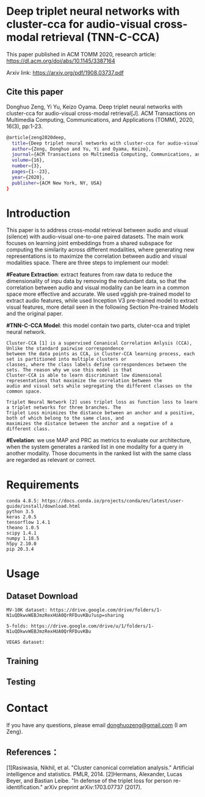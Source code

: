 # Deep triplet neural networks with cluster-cca for audio-visual cross-modal retrieval (TNN-C-CCA)

This paper published in ACM TOMM 2020, research article: https://dl.acm.org/doi/abs/10.1145/3387164

Arxiv link: https://arxiv.org/pdf/1908.03737.pdf

## Cite this paper

Donghuo Zeng, Yi Yu, Keizo Oyama. Deep triplet neural networks with cluster-cca for audio-visual cross-modal retrieval[J]. ACM Transactions on Multimedia Computing, Communications, and Applications (TOMM), 2020, 16(3), pp:1-23.

```bash
@article{zeng2020deep,
  title={Deep triplet neural networks with cluster-cca for audio-visual cross-modal retrieval},
  author={Zeng, Donghuo and Yu, Yi and Oyama, Keizo},
  journal={ACM Transactions on Multimedia Computing, Communications, and Applications (TOMM)},
  volume={16},
  number={3},
  pages={1--23},
  year={2020},
  publisher={ACM New York, NY, USA}
}
```

# Introduction

This paper is to address cross-modal retrieval between audio and visual (silence) with audio-visual one-to-one paired datasets. 
The main work focuses on learning joint embeddings from a shared subspace for computing the similarity across different modalities, 
where generating new representations is to maximize the correlation between audio and visual modalities space. There are three steps
to implement our model:

**#Feature Extraction**: extract features from raw data to reduce the dimensionality of inpu data by removing the redundant data, so that the correlation between
audio and visual modality can be learn in a common space more effective and accurate. We used vggish pre-trained model to extract audio features, while used Inception
V3 pre-trained model to extract visual features, more detail seen in the following Section Pre-trained Models and the original paper.

**#TNN-C-CCA Model**: this model contain two parts, cluter-cca and triplet neural network. 
  
    Cluster-CCA [1] is a supervised Conanical Correlation Anlysis (CCA), Unlike the standard pairwise correspondence 
    between the data points as CCA, in Cluster-CCA learning process, each set is partitioned into multiple clusters or 
    classes, where the class labels define correspondences between the sets. The reason why we use this model is that 
    Cluster-CCA is able to learn discriminant low dimensional representations that maximize the correlation between the 
    audio and visual sets while segregating the different classes on the common space. 
    
    Triplet Neural Network [2] uses triplet loss as function loss to learn a triplet networks for three branches. The 
    Triplet Loss minimizes the distance between an anchor and a positive, both of which belong to the same class, and 
    maximizes the distance between the anchor and a negative of a different class.

**#Evelation**:
    we use MAP and PRC as metrics to evaluate our architecture, when the system generates a ranked list in one modality 
    for a query in another modality. Those documents in the ranked list with the same class are regarded as relevant or correct.


# Requirements
    
    conda 4.8.5: https://docs.conda.io/projects/conda/en/latest/user-guide/install/download.html
    python 3.5
    keras 2.0.5
    tensorflow 1.4.1
    theano 1.0.5
    scipy 1.4.1
    numpy 1.18.5
    h5py 2.10.0
    pip 20.3.4
    
# Usage
## Dataset Download

    MV-10K dataset: https://drive.google.com/drive/folders/1-N1uQDkwvWEBJmzRexHUA0QrRFDuvKBu?usp=sharing
    
    5-folds: https://drive.google.com/drive/u/1/folders/1-N1uQDkwvWEBJmzRexHUA0QrRFDuvKBu
    
    VEGAS dataset:
    
## Training
## Testing

# Contact
If you have any questions, please email donghuozeng@gmail.com (I am Zeng).

## References：

<a id="1">[1]</a>Rasiwasia, Nikhil, et al. "Cluster canonical correlation analysis." Artificial intelligence and statistics. PMLR, 2014.
<a id="2">[2]</a>Hermans, Alexander, Lucas Beyer, and Bastian Leibe. "In defense of the triplet loss for person re-identification." arXiv preprint arXiv:1703.07737 (2017).
